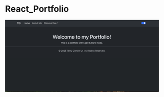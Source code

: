 # React_Portfolio

![Portfolio Thumbnail](https://github.com/tgilly93/React_Portfolio/blob/main/portfolio_app/src/images/React_Portfolio_thumb.png?raw=true)
